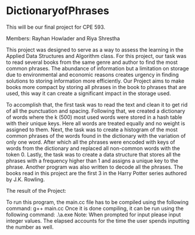 # DictionaryofPhrases

This will be our final project for CPE 593. 

Members: Rayhan Howlader and Riya Shrestha 

This project was designed to serve as a way to assess the learning in the Applied Data Structures and Algorithm class. For this project, our task was to read several books from the same genre and author to find the most common phrases. The abundance of information but a limitation on storage due to environmental and economic reasons creates urgency in finding solutions to storing information more efficiently. Our Project aims to make books more compact by storing all phrases in the book to phrases that are used, this way it can create a significant impact in the storage used. 


To accomplish that, the first task was to read the text and clean it to get rid of all the punctuation and spacing. Following that, we created a dictionary of words where the k (500) most used words were stored in a hash table with their unique keys. Here all words are treated equally and no weight is assigned to them. Next, the task was to create a histogram of the most common phrases of the words found in the dictionary with the variation of only one word. After which all the phrases were encoded with keys of words from the dictionary and replaced all non-common words with the token 0. Lastly, the task was to create a data structure that stores all the phrases with a frequency higher than 1 and assigns a unique key to the phrase. Another program was also written to decode all the phrases. The books read in this project are the first 3 in the Harry Potter series authored by J.K. Rowling.



The result of the Project:





To run this program, the main.cc file has to be compiled using the following command:
g++ main.cc
Once it is done compiling, it can be run using the following command:
.\a.exe
Note: When prompted for input please input integer values. The elapsed accounts for the time the user spends inputting the number as well. 

